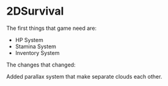 # 2DSurvival
The first things that game need are:

* HP System
* Stamina System
* Inventory System

The changes that changed:

Added parallax system that make separate clouds each other.
